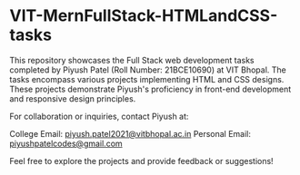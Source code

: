 # VIT-MernFullStack-HTMLandCSS-tasks
This repository showcases the Full Stack web development tasks completed by Piyush Patel (Roll Number: 21BCE10690) at VIT Bhopal. The tasks encompass various projects implementing HTML and CSS designs. These projects demonstrate Piyush's proficiency in front-end development and responsive design principles. 

For collaboration or inquiries, contact Piyush at:

College Email: piyush.patel2021@vitbhopal.ac.in
Personal Email: piyushpatelcodes@gmail.com

Feel free to explore the projects and provide feedback or suggestions!
